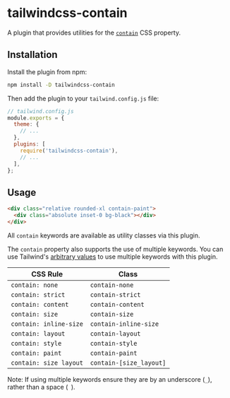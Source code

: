 # tailwindcss-contain

A plugin that provides utilities for the [`contain`](https://developer.mozilla.org/en-US/docs/Web/CSS/contain) CSS property.

## Installation

Install the plugin from npm:

```sh
npm install -D tailwindcss-contain
```

Then add the plugin to your `tailwind.config.js` file:

```js
// tailwind.config.js
module.exports = {
  theme: {
    // ...
  },
  plugins: [
    require('tailwindcss-contain'),
    // ...
  ],
};
```

## Usage

```html
<div class="relative rounded-xl contain-paint">
  <div class="absolute inset-0 bg-black"></div>
</div>
```

All `contain` keywords are available as utility classes via this plugin.

The `contain` property also supports the use of multiple keywords. You can use Tailwind's [arbitrary values](hhttps://tailwindcss.com/docs/adding-custom-styles#using-arbitrary-values) to use multiple keywords with this plugin.

| CSS Rule               | Class                   |
| ---------------------- | ----------------------- |
| `contain: none`        | `contain-none`          |
| `contain: strict`      | `contain-strict`        |
| `contain: content`     | `contain-content`       |
| `contain: size`        | `contain-size`          |
| `contain: inline-size` | `contain-inline-size`   |
| `contain: layout`      | `contain-layout`        |
| `contain: style`       | `contain-style`         |
| `contain: paint`       | `contain-paint`         |
| `contain: size layout` | `contain-[size_layout]` |

Note: If using multiple keywords ensure they are by an underscore (`_`), rather than a space (` `).
